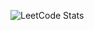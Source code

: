 ![LeetCode Stats](https://leetcard.jacoblin.cool/vankiet24?theme=dark&font=Noto%20Sans&ext=heatmap)

